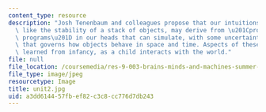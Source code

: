 ```yaml
---
content_type: resource
description: "Josh Tenenbaum and colleagues propose that our intuitions about properties\
  \ like the stability of a stack of objects, may derive from \u201Cprobabilistic\
  \ programs\u201D in our heads that can simulate, with some uncertainty, the physics\
  \ that governs how objects behave in space and time. Aspects of these programs are\
  \ learned from infancy, as a child interacts with the world."
file: null
file_location: /coursemedia/res-9-003-brains-minds-and-machines-summer-course-summer-2015/a3dd614457fbef82c3c8cc776d7db243_unit2.jpg
file_type: image/jpeg
resourcetype: Image
title: unit2.jpg
uid: a3dd6144-57fb-ef82-c3c8-cc776d7db243
---
```

